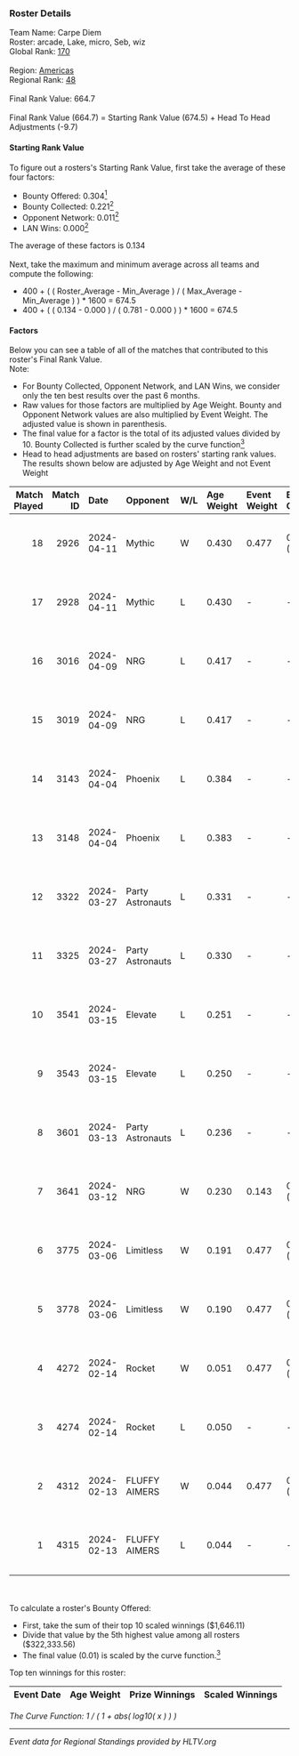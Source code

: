 ### Roster Details<br />
Team Name: Carpe Diem<br />
Roster: arcade, Lake, micro, Seb, wiz<br />
Global Rank: [170](../standings_global.md)<br />
<br />
Region: [Americas]( ../standings_americas.md)<br />
Regional Rank: [48]( ../standings_americas.md)<br />
<br />
Final Rank Value:  664.7<br />
<br />
Final Rank Value (664.7) = Starting Rank Value (674.5) + Head To Head Adjustments (-9.7)<br />

#### Starting Rank Value<br />
To figure out a rosters's Starting Rank Value, first take the average of these four factors:<br />
- Bounty Offered: 0.304[<sup>1</sup>](#table2)
- Bounty Collected: 0.221[<sup>2</sup>](#table1)
- Opponent Network: 0.011[<sup>2</sup>](#table1)
- LAN Wins: 0.000[<sup>2</sup>](#table1)

The average of these factors is 0.134<br />
<br />
Next, take the maximum and minimum average across all teams and compute the following:<br />
- 400 + ( ( Roster_Average - Min_Average ) / ( Max_Average - Min_Average ) ) * 1600 = 674.5
- 400 + ( ( 0.134 - 0.000 ) / ( 0.781 - 0.000 ) ) * 1600 = 674.5


#### Factors<br />
Below you can see a table of all of the matches that contributed to this roster's Final Rank Value.<br />
Note:<br />

- For Bounty Collected, Opponent Network, and LAN Wins, we consider only the ten best results over the past 6 months.
- Raw values for those factors are multiplied by Age Weight. Bounty and Opponent Network values are also multiplied by Event Weight. The adjusted value is shown in parenthesis.
- The final value for a factor is the total of its adjusted values divided by 10. Bounty Collected is further scaled by the curve function[<sup>3</sup>](#curveFunction)
- Head to head adjustments are based on rosters' starting rank values. The results shown below are adjusted by Age Weight and not Event Weight
<span id="table1"></span><br />


| Match Played | Match ID | Date       | Opponent         | W/L | Age Weight | Event Weight | Bounty Collected | Opponent Network | LAN Wins  | H2H Adj. | Roster                        |
| -: | -: | :- | :- | :- | :- | :- | :- | :- | :- | -: | :- |
|           18 |     2926 | 2024-04-11 | Mythic           | W   | 0.430      | 0.477        | 0.010 (0.002)    | 0.297 (0.061)    | 0 (0.000) |     8.96 | arcade, Lake, micro, Seb, wiz |
|           17 |     2928 | 2024-04-11 | Mythic           | L   | 0.430      | -            | -                | -                | -         |    -4.65 | arcade, Lake, micro, Seb, wiz |
|           16 |     3016 | 2024-04-09 | NRG              | L   | 0.417      | -            | -                | -                | -         |    -3.29 | arcade, Lake, micro, Seb, wiz |
|           15 |     3019 | 2024-04-09 | NRG              | L   | 0.417      | -            | -                | -                | -         |    -3.39 | arcade, Lake, micro, Seb, wiz |
|           14 |     3143 | 2024-04-04 | Phoenix          | L   | 0.384      | -            | -                | -                | -         |    -4.90 | arcade, Lake, micro, Seb, wiz |
|           13 |     3148 | 2024-04-04 | Phoenix          | L   | 0.383      | -            | -                | -                | -         |    -5.06 | arcade, Lake, micro, Seb, wiz |
|           12 |     3322 | 2024-03-27 | Party Astronauts | L   | 0.331      | -            | -                | -                | -         |    -2.01 | arcade, Lake, micro, Seb, wiz |
|           11 |     3325 | 2024-03-27 | Party Astronauts | L   | 0.330      | -            | -                | -                | -         |    -2.05 | arcade, Lake, micro, Seb, wiz |
|           10 |     3541 | 2024-03-15 | Elevate          | L   | 0.251      | -            | -                | -                | -         |    -1.16 | arcade, Lake, micro, Seb, wiz |
|            9 |     3543 | 2024-03-15 | Elevate          | L   | 0.250      | -            | -                | -                | -         |    -1.17 | arcade, Lake, micro, Seb, wiz |
|            8 |     3601 | 2024-03-13 | Party Astronauts | L   | 0.236      | -            | -                | -                | -         |    -1.50 | arcade, Lake, micro, Seb, wiz |
|            7 |     3641 | 2024-03-12 | NRG              | W   | 0.230      | 0.143        | 0.020 (0.001)    | 0.520 (0.017)    | 0 (0.000) |     5.24 | arcade, Lake, micro, Seb, wiz |
|            6 |     3775 | 2024-03-06 | Limitless        | W   | 0.191      | 0.477        | 0.001 (0.000)    | 0.166 (0.015)    | 0 (0.000) |     2.81 | arcade, Lake, micro, Seb, wiz |
|            5 |     3778 | 2024-03-06 | Limitless        | W   | 0.190      | 0.477        | 0.001 (0.000)    | 0.166 (0.015)    | 0 (0.000) |     2.85 | arcade, Lake, micro, Seb, wiz |
|            4 |     4272 | 2024-02-14 | Rocket           | W   | 0.051      | 0.477        | 0.000 (0.000)    | 0.007 (0.000)    | 0 (0.000) |     0.42 | arcade, Lake, micro, Seb, wiz |
|            3 |     4274 | 2024-02-14 | Rocket           | L   | 0.050      | -            | -                | -                | -         |    -1.17 | arcade, Lake, micro, Seb, wiz |
|            2 |     4312 | 2024-02-13 | FLUFFY AIMERS    | W   | 0.044      | 0.477        | 0.010 (0.000)    | 0.100 (0.002)    | 0 (0.000) |     0.85 | arcade, Lake, micro, Seb, wiz |
|            1 |     4315 | 2024-02-13 | FLUFFY AIMERS    | L   | 0.044      | -            | -                | -                | -         |    -0.53 | arcade, Lake, micro, Seb, wiz |

<br />
<span id="table2"></span><br />
To calculate a roster's Bounty Offered:<br />

- First, take the sum of their top 10 scaled winnings ($1,646.11)
- Divide that value by the 5th highest value among all rosters ($322,333.56)
- The final value (0.01) is scaled by the curve function.[<sup>3</sup>](#curveFunction)

Top ten winnings for this roster:<br />

| Event Date | Age Weight | Prize Winnings | Scaled Winnings |
| :- | -: | :- | :- |


<span id="curveFunction"></span>_The Curve Function: 1 / ( 1 + abs( log10( x ) ) )_<br />

---
_Event data for Regional Standings provided by HLTV.org_<br />
